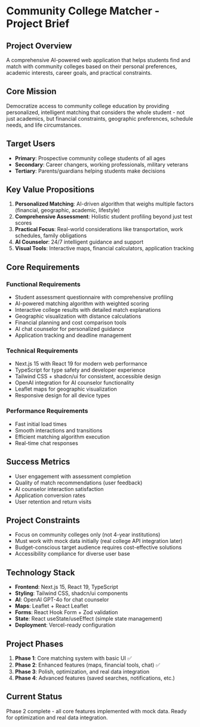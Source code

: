 # Community College Matcher - Project Brief

## Project Overview
A comprehensive AI-powered web application that helps students find and match with community colleges based on their personal preferences, academic interests, career goals, and practical constraints.

## Core Mission
Democratize access to community college education by providing personalized, intelligent matching that considers the whole student - not just academics, but financial constraints, geographic preferences, schedule needs, and life circumstances.

## Target Users
- **Primary**: Prospective community college students of all ages
- **Secondary**: Career changers, working professionals, military veterans
- **Tertiary**: Parents/guardians helping students make decisions

## Key Value Propositions
1. **Personalized Matching**: AI-driven algorithm that weighs multiple factors (financial, geographic, academic, lifestyle)
2. **Comprehensive Assessment**: Holistic student profiling beyond just test scores
3. **Practical Focus**: Real-world considerations like transportation, work schedules, family obligations
4. **AI Counselor**: 24/7 intelligent guidance and support
5. **Visual Tools**: Interactive maps, financial calculators, application tracking

## Core Requirements

### Functional Requirements
- Student assessment questionnaire with comprehensive profiling
- AI-powered matching algorithm with weighted scoring
- Interactive college results with detailed match explanations
- Geographic visualization with distance calculations
- Financial planning and cost comparison tools
- AI chat counselor for personalized guidance
- Application tracking and deadline management

### Technical Requirements
- Next.js 15 with React 19 for modern web performance
- TypeScript for type safety and developer experience
- Tailwind CSS + shadcn/ui for consistent, accessible design
- OpenAI integration for AI counselor functionality
- Leaflet maps for geographic visualization
- Responsive design for all device types

### Performance Requirements
- Fast initial load times
- Smooth interactions and transitions
- Efficient matching algorithm execution
- Real-time chat responses

## Success Metrics
- User engagement with assessment completion
- Quality of match recommendations (user feedback)
- AI counselor interaction satisfaction
- Application conversion rates
- User retention and return visits

## Project Constraints
- Focus on community colleges only (not 4-year institutions)
- Must work with mock data initially (real college API integration later)
- Budget-conscious target audience requires cost-effective solutions
- Accessibility compliance for diverse user base

## Technology Stack
- **Frontend**: Next.js 15, React 19, TypeScript
- **Styling**: Tailwind CSS, shadcn/ui components
- **AI**: OpenAI GPT-4o for chat counselor
- **Maps**: Leaflet + React Leaflet
- **Forms**: React Hook Form + Zod validation
- **State**: React useState/useEffect (simple state management)
- **Deployment**: Vercel-ready configuration

## Project Phases
1. **Phase 1**: Core matching system with basic UI ✅
2. **Phase 2**: Enhanced features (maps, financial tools, chat) ✅
3. **Phase 3**: Polish, optimization, and real data integration
4. **Phase 4**: Advanced features (saved searches, notifications, etc.)

## Current Status
Phase 2 complete - all core features implemented with mock data. Ready for optimization and real data integration.
